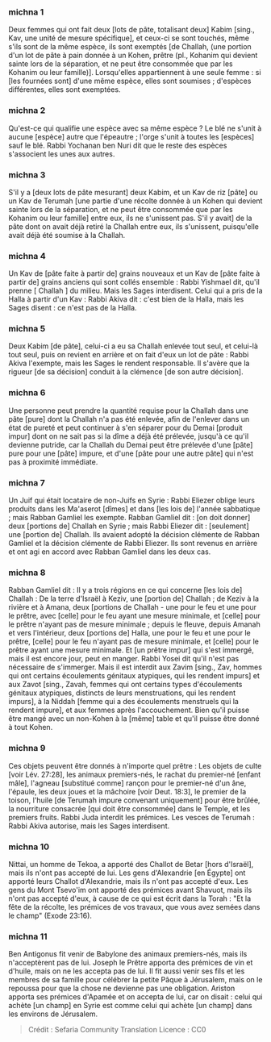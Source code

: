 
### michna 1
Deux femmes qui ont fait deux [lots de pâte, totalisant deux] Kabim [sing., Kav, une unité de mesure spécifique], et ceux-ci se sont touchés, même s'ils sont de la même espèce, ils sont exemptés [de Challah, (une portion d'un lot de pâte à pain donnée à un Kohen, prêtre (pl., Kohanim qui devient sainte lors de la séparation, et ne peut être consommée que par les Kohanim ou leur famille)]. Lorsqu'elles appartiennent à une seule femme : si [les fournées sont] d'une même espèce, elles sont soumises ; d'espèces différentes, elles sont exemptées.

### michna 2
Qu'est-ce qui qualifie une espèce avec sa même espèce ? Le blé ne s'unit à aucune [espèce] autre que l'épeautre ; l'orge s'unit à toutes les [espèces] sauf le blé. Rabbi Yochanan ben Nuri dit que le reste des espèces s'associent les unes aux autres.

### michna 3
S'il y a [deux lots de pâte mesurant] deux Kabim, et un Kav de riz [pâte] ou un Kav de Terumah [une partie d'une récolte donnée à un Kohen qui devient sainte lors de la séparation, et ne peut être consommée que par les Kohanim ou leur famille] entre eux, ils ne s'unissent pas. S'il y avait] de la pâte dont on avait déjà retiré la Challah entre eux, ils s'unissent, puisqu'elle avait déjà été soumise à la Challah.

### michna 4
Un Kav de [pâte faite à partir de] grains nouveaux et un Kav de [pâte faite à partir de] grains anciens qui sont collés ensemble : Rabbi Yishmael dit, qu'il prenne [ Challah ] du milieu. Mais les Sages interdisent. Celui qui a pris de la Halla à partir d'un Kav : Rabbi Akiva dit : c'est bien de la Halla, mais les Sages disent : ce n'est pas de la Halla.

### michna 5
Deux Kabim [de pâte], celui-ci a eu sa Challah enlevée tout seul, et celui-là tout seul, puis on revient en arrière et on fait d'eux un lot de pâte : Rabbi Akiva l'exempte, mais les Sages le rendent responsable. Il s'avère que la rigueur [de sa décision] conduit à la clémence [de son autre décision].

### michna 6
Une personne peut prendre la quantité requise pour la Challah dans une pâte [pure] dont la Challah n'a pas été enlevée, afin de l'enlever dans un état de pureté et peut continuer à s'en séparer pour du Demai [produit impur] dont on ne sait pas si la dîme a déjà été prélevée, jusqu'à ce qu'il devienne putride, car la Challah du Demai peut être prélevée d'une [pâte] pure pour une [pâte] impure, et d'une [pâte pour une autre pâte] qui n'est pas à proximité immédiate.

### michna 7
Un Juif qui était locataire de non-Juifs en Syrie : Rabbi Eliezer oblige leurs produits dans les Ma'aserot [dîmes] et dans [les lois de] l'année sabbatique ; mais Rabban Gamliel les exempte. Rabban Gamliel dit : [on doit donner] deux [portions de] Challah en Syrie ; mais Rabbi Eliezer dit : [seulement] une [portion de] Challah. Ils avaient adopté la décision clémente de Rabban Gamliel et la décision clémente de Rabbi Eliezer. Ils sont revenus en arrière et ont agi en accord avec Rabban Gamliel dans les deux cas.

### michna 8
Rabban Gamliel dit : Il y a trois régions en ce qui concerne [les lois de] Challah : De la terre d'Israël à Keziv, une [portion de] Challah ; de Keziv à la rivière et à Amana, deux [portions de Challah - une pour le feu et une pour le prêtre, avec [celle] pour le feu ayant une mesure minimale, et [celle] pour le prêtre n'ayant pas de mesure minimale ; depuis le fleuve, depuis Amanah et vers l'intérieur, deux [portions de] Halla, une pour le feu et une pour le prêtre, [celle] pour le feu n'ayant pas de mesure minimale, et [celle] pour le prêtre ayant une mesure minimale. Et [un prêtre impur] qui s'est immergé, mais il est encore jour, peut en manger. Rabbi Yosei dit qu'il n'est pas nécessaire de s'immerger. Mais il est interdit aux Zavim [sing., Zav, hommes qui ont certains écoulements génitaux atypiques, qui les rendent impurs] et aux Zavot [sing., Zavah, femmes qui ont certains types d'écoulements génitaux atypiques, distincts de leurs menstruations, qui les rendent impurs], à la Niddah [femme qui a des écoulements menstruels qui la rendent impure], et aux femmes après l'accouchement. Bien qu'il puisse être mangé avec un non-Kohen à la [même] table et qu'il puisse être donné à tout Kohen.

### michna 9
Ces objets peuvent être donnés à n'importe quel prêtre : Les objets de culte [voir Lév. 27:28], les animaux premiers-nés, le rachat du premier-né [enfant mâle], l'agneau [substitué comme] rançon pour le premier-né d'un âne, l'épaule, les deux joues et la mâchoire [voir Deut. 18:3], le premier de la toison, l'huile [de Terumah impure convenant uniquement] pour être brûlée, la nourriture consacrée [qui doit être consommée] dans le Temple, et les premiers fruits. Rabbi Juda interdit les prémices. Les vesces de Terumah : Rabbi Akiva autorise, mais les Sages interdisent.

### michna 10
Nittai, un homme de Tekoa, a apporté des Challot de Betar [hors d'Israël], mais ils n'ont pas accepté de lui. Les gens d'Alexandrie [en Égypte] ont apporté leurs Challot d'Alexandrie, mais ils n'ont pas accepté d'eux. Les gens du Mont Tsevo'im ont apporté des prémices avant Shavuot, mais ils n'ont pas accepté d'eux, à cause de ce qui est écrit dans la Torah : "Et la fête de la récolte, les prémices de vos travaux, que vous avez semées dans le champ" (Exode 23:16).

### michna 11
Ben Antigonus fit venir de Babylone des animaux premiers-nés, mais ils n'acceptèrent pas de lui. Joseph le Prêtre apporta des prémices de vin et d'huile, mais on ne les accepta pas de lui. Il fit aussi venir ses fils et les membres de sa famille pour célébrer la petite Pâque à Jérusalem, mais on le repoussa pour que la chose ne devienne pas une obligation. Ariston apporta ses prémices d'Apamée et on accepta de lui, car on disait : celui qui achète [un champ] en Syrie est comme celui qui achète [un champ] dans les environs de Jérusalem.

>Crédit : Sefaria Community Translation
>Licence : CC0